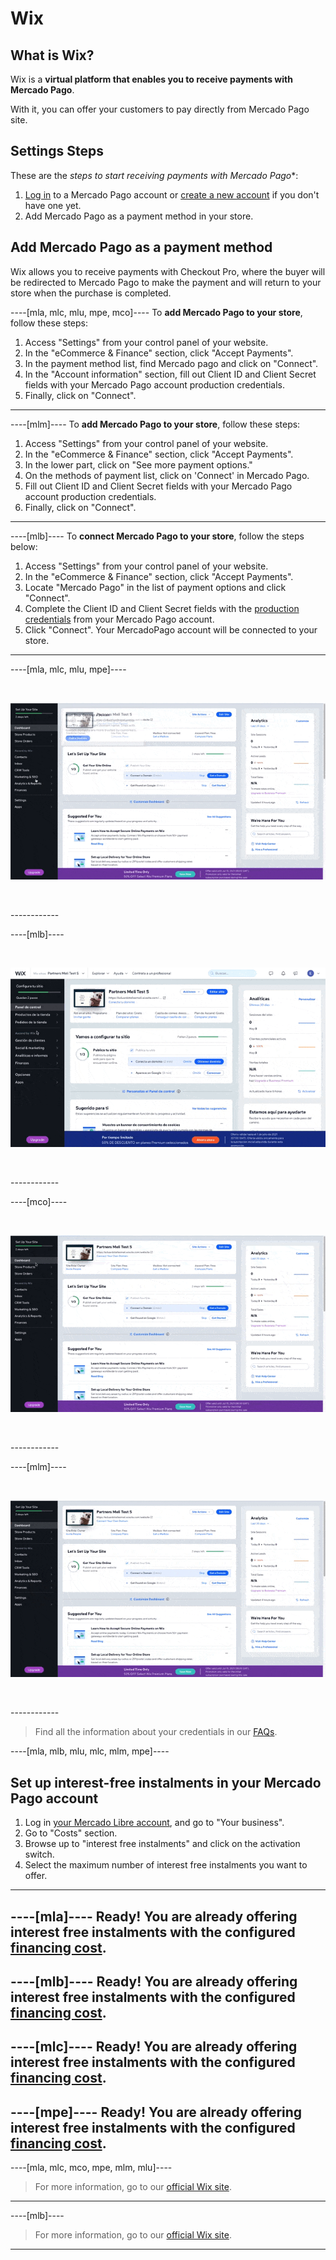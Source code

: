 # Wix

## What is Wix?
 
Wix is a **virtual platform that enables you to receive payments with Mercado Pago**.

With it, you can offer your customers to pay directly from Mercado Pago site.
 

## Settings Steps

These are the *steps to start receiving payments with Mercado Pago**:

1. [Log in](https://www.mercadolibre.com/jms/[FAKER][GLOBALIZE][SITE_ID]/lgz/login?platform_id=mp&go=https://www.mercadopago[FAKER][URL][DOMAIN]/developers/en/guides/plugins/unofficial/wix) to a Mercado Pago account or [create a new account](https://www.mercadopago[FAKER][URL][DOMAIN]/hub/registration/landing) if you don't have one yet.
2. Add Mercado Pago as a payment method in your store.

## Add Mercado Pago as a payment method
 
Wix allows you to receive payments with Checkout Pro, where the buyer will be redirected to Mercado Pago to make the payment and will return to your store when the purchase is completed.
 
----[mla, mlc, mlu, mpe, mco]----
To **add Mercado Pago to your store**, follow these steps:
 
1. Access "Settings" from your control panel of your website.
1. In the "eCommerce & Finance" section, click "Accept Payments".
1. In the payment method list, find Mercado pago and click on "Connect".
1. In the "Account information" section, fill out Client ID and Client Secret fields with your Mercado Pago account production credentials.
1. Finally, click on "Connect".
------------

----[mlm]----
To **add Mercado Pago to your store**, follow these steps:
 
1. Access "Settings" from your control panel of your website.
1. In the "eCommerce & Finance" section, click "Accept Payments".
1. In the lower part, click on "See more payment options."
1. On the methods of payment list, click on 'Connect' in Mercado Pago.
1. Fill out Client ID and Client Secret fields with your Mercado Pago account production credentials.
1. Finally, click on "Connect".
------------

----[mlb]----
To **connect Mercado Pago to your store**, follow the steps below:

1. Access "Settings" from your control panel of your website.
1. In the "eCommerce & Finance" section, click "Accept Payments".
1. Locate "Mercado Pago" in the list of payment options and click "Connect".
1. Complete the Client ID and Client Secret fields with the [production credentials]([FAKER][CREDENTIALS][URL]) from your Mercado Pago account.
1. Click "Connect". Your MercadoPago account will be connected to your store.
------------


----[mla, mlc, mlu, mpe]----
<p>&nbsp;</p>

![Setting active in Wix](/images/wix/wix_en_connect_configuration_mla_mlc_mlu_mpe.gif)
<p>&nbsp;</p>
------------

----[mlb]----
<p>&nbsp;</p>

![Setting connect in Wix](/images/wix/wix_es_connect_configuration_mlb.gif)
<p>&nbsp;</p>
------------

----[mco]----
<p>&nbsp;</p>

![Setting active in Wix](/images/wix/wix_en_connect_configuration_mco.gif)
<p>&nbsp;</p>
------------

----[mlm]----
<p>&nbsp;</p>

![Setting active in Wix](/images/wix/wix_en_connect_configuration_mlm.gif)
<p>&nbsp;</p>
------------


>  Find all the information about your credentials in our [FAQs](https://www.mercadopago[FAKER][URL][DOMAIN]/developers/en/guides/faqs/credentials).

----[mla, mlb, mlu, mlc, mlm, mpe]----
## Set up interest-free instalments in your Mercado Pago account
 
1. Log in [your Mercado Libre account](https://www.mercadolibre.com/jms/[FAKER][GLOBALIZE][SITE_ID]/lgz/login?platform_id=mp), and go to "Your business".
2. Go to "Costs" section.
3. Browse up to "interest free instalments" and click on the activation switch.
4. Select the maximum number of interest free instalments you want to offer.
------------


----[mla]----
Ready! You are already offering interest free instalments with the configured [financing cost](https://www.mercadopago.com.ar/ayuda/cuotas-sin-interes_3299).
------------

----[mlb]----
Ready! You are already offering interest free instalments with the configured [financing cost](https://www.mercadopago.com.br/ajuda/oferecer-parcelas-sem-juros-para-compradores_454).
------------

----[mlc]----
Ready! You are already offering interest free instalments with the configured [financing cost](https://www.mercadopago.cl/ayuda/3299).
------------

----[mpe]----
Ready! You are already offering interest free instalments with the configured [financing cost](https://www.mercadopago.com.pe/ayuda/3299).
------------


<!-- -->
----[mla, mlc, mco, mpe, mlm, mlu]----
> For more information, go to our [official Wix site](https://es.wix.com/ecommerce/tienda-online).
------------

----[mlb]----
> For more information, go to our [official Wix site](https://pt.wix.com/ecommerce/loja-virtual).
------------
